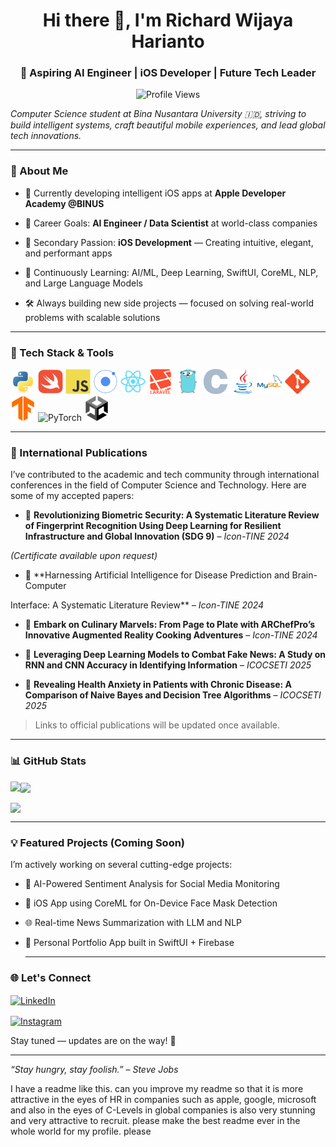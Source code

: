 <h1 align="center">Hi there 👋, I'm Richard Wijaya Harianto</h1>

<h3 align="center">🚀 Aspiring AI Engineer | iOS Developer | Future Tech Leader</h3>

<p align="center">

<img src="https://komarev.com/ghpvc/?username=richardwijaya04&label=Profile%20views&color=0e75b6&style=flat" alt="Profile Views" />

</p>

<p align="center">

<em>Computer Science student at Bina Nusantara University 🇮🇩, striving to build intelligent systems, craft beautiful mobile experiences, and lead global tech innovations.</em>

</p>

---

### 🚀 About Me

- 🔭 Currently developing intelligent iOS apps at **Apple Developer Academy @BINUS**

- 🎯 Career Goals: **AI Engineer / Data Scientist** at world-class companies

- 🍎 Secondary Passion: **iOS Development** — Creating intuitive, elegant, and performant apps

- 🧠 Continuously Learning: AI/ML, Deep Learning, SwiftUI, CoreML, NLP, and Large Language Models

- 🛠️ Always building new side projects — focused on solving real-world problems with scalable solutions

---

### 🧰 Tech Stack & Tools

<p align="left">

<img src="https://raw.githubusercontent.com/devicons/devicon/master/icons/python/python-original.svg" alt="Python" width="40" height="40"/>

<img src="https://raw.githubusercontent.com/devicons/devicon/master/icons/swift/swift-original.svg" alt="Swift" width="40" height="40"/>

<img src="https://raw.githubusercontent.com/devicons/devicon/master/icons/javascript/javascript-original.svg" alt="JavaScript" width="40" height="40"/>

<img src="https://raw.githubusercontent.com/devicons/devicon/master/icons/ionic/ionic-original.svg" alt="Ionic" width="40" height="40"/>

<img src="https://raw.githubusercontent.com/devicons/devicon/master/icons/react/react-original.svg" alt="React" width="40" height="40"/>

<img src="https://raw.githubusercontent.com/devicons/devicon/master/icons/laravel/laravel-plain-wordmark.svg" alt="Laravel" width="40" height="40"/>

<img src="https://raw.githubusercontent.com/devicons/devicon/master/icons/go/go-original.svg" alt="Go" width="40" height="40"/>

<img src="https://raw.githubusercontent.com/devicons/devicon/master/icons/c/c-original.svg" alt="C" width="40" height="40"/>

<img src="https://raw.githubusercontent.com/devicons/devicon/master/icons/java/java-original.svg" alt="Java" width="40" height="40"/>

<img src="https://raw.githubusercontent.com/devicons/devicon/master/icons/mysql/mysql-original-wordmark.svg" alt="MySQL" width="40" height="40"/>

<img src="https://raw.githubusercontent.com/devicons/devicon/master/icons/git/git-original.svg" alt="Git" width="40" height="40"/>

<img src="https://raw.githubusercontent.com/devicons/devicon/master/icons/tensorflow/tensorflow-original.svg" alt="TensorFlow" width="40" height="40"/>

<img src="https://www.vectorlogo.zone/logos/pytorch/pytorch-icon.svg" alt="PyTorch" width="40" height="40"/>

<img src="https://raw.githubusercontent.com/devicons/devicon/master/icons/unity/unity-original.svg" alt="Unity" width="40" height="40"/>

</p>

---

### 📝 International Publications

I’ve contributed to the academic and tech community through international conferences in the field of Computer Science and Technology. Here are some of my accepted papers:

- 📄 **Revolutionizing Biometric Security: A Systematic Literature Review of Fingerprint Recognition Using Deep Learning for Resilient Infrastructure and Global Innovation (SDG 9)** – *Icon-TINE 2024*

*(Certificate available upon request)*

- 📄 **Harnessing Artificial Intelligence for Disease Prediction and Brain-Computer

Interface: A Systematic Literature Review** – *Icon-TINE 2024*

- 📄 **Embark on Culinary Marvels: From Page to Plate with ARChefPro’s Innovative Augmented Reality Cooking Adventures** – *Icon-TINE 2024*

- 📄 **Leveraging Deep Learning Models to Combat Fake News: A Study on RNN and CNN Accuracy in Identifying Information** – *ICOCSETI 2025*

- 📄 **Revealing Health Anxiety in Patients with Chronic Disease: A Comparison of Naive Bayes and Decision Tree Algorithms** – *ICOCSETI 2025*

> Links to official publications will be updated once available.

---

### 📊 GitHub Stats

<p>

<img align="left" src="https://github-readme-stats.vercel.app/api/top-langs/?username=richardwijaya04&layout=compact&theme=tokyonight" />

</p>

<p>

<img align="center" src="https://github-readme-stats.vercel.app/api?username=richardwijaya04&show_icons=true&theme=tokyonight" />

</p>

<p>

<img align="center" src="https://github-readme-streak-stats.herokuapp.com?user=richardwijaya04&theme=tokyonight" />

</p>

---

### 💡 Featured Projects (Coming Soon)

I’m actively working on several cutting-edge projects:

- 🤖 AI-Powered Sentiment Analysis for Social Media Monitoring

- 📱 iOS App using CoreML for On-Device Face Mask Detection

- 🌐 Real-time News Summarization with LLM and NLP

- 🎯 Personal Portfolio App built in SwiftUI + Firebase

  ---

### 🌐 Let's Connect

<p align="left">

<a href="https://www.linkedin.com/in/richard-wijaya-harianto" target="blank"><img align="center" src="https://img.icons8.com/color/48/000000/linkedin.png" alt="LinkedIn" /></a>

<a href="https://instagram.com/richard_wijaya04" target="blank"><img align="center" src="https://img.icons8.com/color/48/000000/instagram-new.png" alt="Instagram" /></a>

</p>

Stay tuned — updates are on the way! 🚀

---

<em>“Stay hungry, stay foolish.” – Steve Jobs</em>



I have a readme like this. can you improve my readme so that it is more attractive in the eyes of HR in companies such as apple, google, microsoft and also in the eyes of C-Levels in global companies is also very stunning and very attractive to recruit. please make the best readme ever in the whole world for my profile. please
